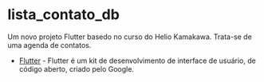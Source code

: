 # lista_contato_db

Um novo projeto Flutter basedo no curso do Helio Kamakawa. Trata-se de uma agenda de contatos.



* [Flutter](https://flutter.dev/) - Flutter é um kit de desenvolvimento de interface de usuário, de código aberto, criado pelo Google.


